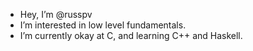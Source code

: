 - Hey, I’m @russpv
- I’m interested in low level fundamentals.
- I’m currently okay at C, and learning C++ and Haskell.

<!---
russpv/russpv is a ✨ special ✨ repository because its `README.md` (this file) appears on your GitHub profile.
You can click the Preview link to take a look at your changes.
--->
